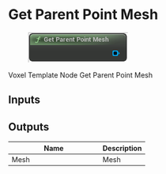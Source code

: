 # Get Parent Point Mesh

<div align="left" data-full-width="false"><figure><img src="../../../.gitbook/assets/get_parent_point_mesh.png" alt=""><figcaption></figcaption></figure></div>

Voxel Template Node Get Parent Point Mesh

## Inputs

## Outputs

<table><thead><tr><th width="170">Name</th><th>Description</th></tr></thead><tbody><tr><td>Mesh</td><td>Mesh</td></tr></tbody></table>
